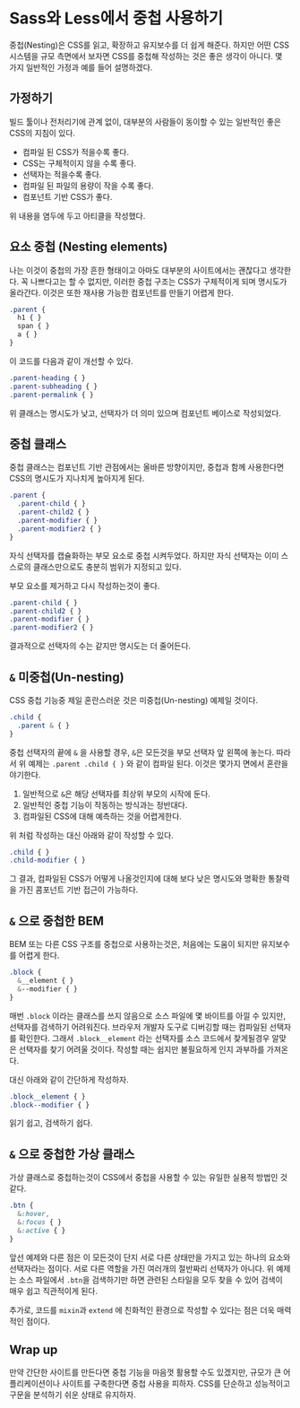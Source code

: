 # Sass와 Less에서 중첩 사용하기

중첩(Nesting)은 CSS를 읽고, 확장하고 유지보수를 더 쉽게 해준다. 하지만 어떤 CSS시스템을 규모 측면에서 보자면 CSS를 중첩해 작성하는 것은 좋은 생각이 아니다. 몇 가지 일반적인 가정과 예를 들어 설명하겠다.

## 가정하기

빌드 툴이나 전처리기에 관계 없이, 대부분의 사람들이 동이할 수 있는 일반적인 좋은 CSS의 지침이 있다.
- 컴파일 된 CSS가 적을수록 좋다.
- CSS는 구체적이지 않을 수록 좋다.
- 선택자는 적을수록 좋다.
- 컴파일 된 파일의 용량이 작을 수록 좋다.
- 컴포넌트 기반 CSS가 좋다.

위 내용을 염두에 두고 아티클을 작성했다.

## 요소 중첩 (Nesting elements)
나는 이것이 중첩의 가장 흔한 형태이고 아마도 대부분의 사이트에서는 괜찮다고 생각한다. 꼭 나쁘다고는 할 수 없지만, 이러한 중첩 구조는 CSS가 구체적이게 되며 명시도가 올라간다. 이것은 또한 재사용 가능한 컴포넌트를 만들기 어렵게 한다.
```css
.parent {
  h1 { }
  span { }
  a { }
}
```

이 코드를 다음과 같이 개선할 수 있다.

```css
.parent-heading { }
.parent-subheading { }
.parent-permalink { }
```

위 클래스는 명시도가 낮고, 선택자가 더 의미 있으며 컴포넌트 베이스로 작성되었다.

## 중첩 클래스

중첩 클래스는 컴포넌트 기반 관점에서는 올바른 방향이지만, 중첩과 함께 사용한다면 CSS의 명시도가 지나치게 높아지게 된다.

```css
.parent {
  .parent-child { }
  .parent-child2 { }
  .parent-modifier { }
  .parent-modifier2 { }
}
```

자식 선택자를 캡슐화하는 부모 요소로 중첩 시켜두었다. 하지만 자식 선택자는 이미 스스로의 클래스만으로도 충분히 범위가 지정되고 있다. 

부모 요소를 제거하고 다시 작성하는것이 좋다.

```css
.parent-child { }
.parent-child2 { }
.parent-modifier { }
.parent-modifier2 { }
```

결과적으로 선택자의 수는 같지만 명시도는 더 줄어든다.

## `&` 미중첩(Un-nesting)

CSS 중첩 기능중 제일 혼란스러운 것은 미중첩(Un-nesting) 예제일 것이다.

```css
.child {
  .parent & { }
}
```

중첩 선택자의 끝에 `&` 을 사용할 경우, `&`은 모든것을 부모 선택자 앞 왼쪽에 놓는다. 따라서 위 예제는 `.parent .child { }` 와 같이 컴파일 된다. 이것은 몇가지 면에서 혼란을 야기한다.

1. 일반적으로 `&`은 해당 선택자를 최상위 부모의 시작에 둔다.
2. 일반적인 중첩 기능이 작동하는 방식과는 정반대다.
3. 컴파일된 CSS에 대해 예측하는 것을 어렵게한다.

위 처럼 작성하는 대신 아래와 같이 작성할 수 있다.
```css
.child { }
.child-modifier { }
```

그 결과, 컴파일된 CSS가 어떻게 나올것인지에 대해 보다 낮은 명시도와 명확한 통찰력을 가진 콤포넌트 기반 접근이 가능하다.

## `&` 으로 중첩한 BEM

BEM 또는 다른 CSS 구조를 중첩으로 사용하는것은, 처음에는 도움이 되지만 유지보수를 어렵게 한다.
```scss
.block {
  &__element { }
  &--modifier { }
}
```

매번 `.block` 이라는 클래스를 쓰지 않음으로 소스 파일에 몇 바이트를 아낄 수 있지만, 선택자를 검색하기 어려워진다. 브라우저 개발자 도구로 디버깅할 때는 컴파일된 선택자를 확인한다. 그래서 `.block__element` 라는 선택자를 소스 코드에서 찾게될경우 알맞은 선택자를 찾기 어려울 것이다. 작성할 때는 쉽지만 불필요하게 인지 과부하를 가져온다.
 
대신 아래와 같이 간단하게 작성하자.

```scss
.block__element { }
.block--modifier { }
```
읽기 쉽고, 검색하기 쉽다.

## `&` 으로 중첩한 가상 클래스

가상 클래스로 중첩하는것이 CSS에서 중첩을 사용할 수 있는 유일한 실용적 방법인 것 같다.
```css
.btn {
  &:hover,
  &:focus { }
  &:active { }
}
```

앞선 예제와 다른 점은 이 모든것이 단지 서로 다른 상태만을 가지고 있는 하나의 요소와 선택자라는 점이다. 서로 다른 역할을 가진 여러개의 절반짜리 선택자가 아니다. 위 예제는 소스 파일에서 `.btn`을 검색하기만 하면 관련된 스타일을 모두 찾을 수 있어 검색이 매우 쉽고 직관적이게 된다.

추가로, 코드를 `mixin`과 `extend` 에 친화적인 환경으로 작성할 수 있다는 점은 더욱 매력적인 점이다.

## Wrap up
만약 간단한 사이트를 만든다면 중첩 기능을 마음껏 활용할 수도 있겠지만, 규모가 큰 어플리케이션이나 사이트를 구축한다면 중첩 사용을 피하자. CSS를 단순하고 성능적이고 구문을 분석하기 쉬운 상태로 유지하자.